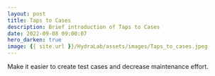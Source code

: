 ```yaml
---
layout: post
title: Taps to Cases
description: Brief introduction of Taps to Cases
date: 2022-09-08 09:00:07
hero_darken: true
image: {{ site.url }}/HydraLab/assets/images/Taps_to_cases.jpeg
---
```


Make it easier to create test cases and decrease maintenance effort.
